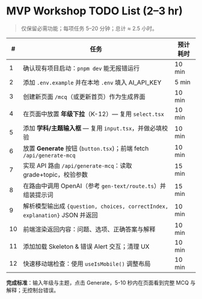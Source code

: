 # MVP Workshop TODO List (2–3 hr)

> 仅保留必需功能；每项任务 5–20 分钟；总计 ≈ 2.5 小时。

| # | 任务 | 预计耗时 |
|---|------|----------|
|1|确认现有项目启动：`pnpm dev` 能无报错运行|10 min|
|2|添加 `.env.example` 并在本地 `.env` 填入 AI_API_KEY|5 min|
|3|创建新页面 `/mcq`（或更新首页）作为生成界面|10 min|
|4|在页面中放置 **年级下拉**（K-12）— 复用 `select.tsx`|10 min|
|5|添加 **学科/主题输入框** — 复用 `input.tsx`，并做必填校验|10 min|
|6|放置 **Generate** 按钮 (`button.tsx`)；前端 fetch `/api/generate-mcq`|10 min|
|7|实现 API 路由 `/api/generate-mcq`：读取 grade+topic，校验参数|15 min|
|8|在路由中调用 OpenAI（参考 `gen-text/route.ts`）并组装提示词|15 min|
|9|解析模型输出成 `{question, choices, correctIndex, explanation}` JSON 并返回|10 min|
|10|前端渲染返回内容：问题、选项、正确答案与解释|10 min|
|11|添加加载 Skeleton & 错误 Alert 交互；清理 UX|10 min|
|12|快速移动端检查：使用 `useIsMobile()` 调整布局|10 min|

**完成标准**：输入年级与主题，点击 Generate，5-10 秒内在页面看到完整 MCQ 与解释；无控制台错误。
